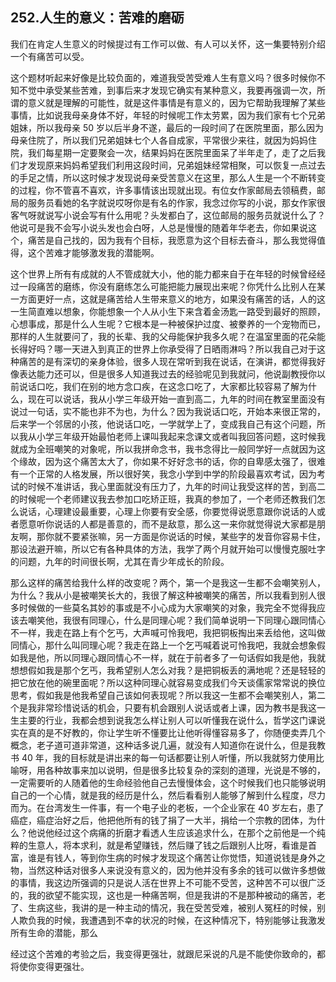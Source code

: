 ## 252.人生的意义：苦难的磨砺
我们在肯定人生意义的时候提过有工作可以做、有人可以关怀，这一集要特别介绍一个有痛苦可以受。


这个题材听起来好像是比较负面的，难道我受苦受难人生有意义吗？很多时候你不知不觉中承受某些苦难，到事后来才发现它确实有某种意义，我要再强调一次，所谓的意义就是理解的可能性，就是这件事情是有意义的，因为它帮助我理解了某些事情，比如说我母亲身体不好，年轻的时候呢工作太劳累，因为我们家有七个兄弟姐妹，所以我母亲 50 岁以后半身不遂，最后的一段时间了在医院里面，那么因为母亲住院了，所以我们兄弟姐妹七个人各自成家，平常很少来往，就因为妈妈住院，我们每星期一定要聚会一次，结果妈妈在医院里面呆了半年走了，走了之后我们才发现原来妈妈希望我们利用这段时间，兄弟姐妹经常相聚，可以恢复一点过去的手足之情，所以这时候才发现说母亲受苦意义在这里，那么人生是一个不断转变的过程，你不管喜不喜欢，许多事情该出现就出现。有位女作家邮局去领稿费，邮局的服务员看她的名字就说哎呀你是有名的作家，我念过你写的小说，那女作家很客气呀就说写小说会写有什么用呢？头发都白了，这位邮局的服务员就说什么了？他说可是我不会写小说头发也会白呀，人总是慢慢的随着年华老去，你如果说这个，痛苦是自己找的，因为我有个目标，我愿意为这个目标去奋斗，那么我觉得值得，这个苦难才能够激发我的潜能啊。


这个世界上所有有成就的人不管成就大小，他的能力都来自于在年轻的时候曾经经过一段痛苦的磨练，你没有磨练怎么可能把能力展现出来呢？你凭什么比别人在某一方面更好一点，这就是痛苦给人生带来意义的地方，如果没有痛苦的话，人的这一生简直难以想象，你能想象一个人从小生下来含着金汤匙一路受到最好的照顾，心想事成，那是什么人生呢？它根本是一种被保护过度、被豢养的一个宠物而已，那样的人生就要问了，我的长辈、我的父母能保护我多久呢？在温室里面的花朵能长得好吗？哪一天进入到真正的世界上你承受得了日晒雨淋吗？所以我自己对于这种痛苦的是有深切的亲身体验，很多人现在常听到我在说话，在演讲，都觉得我好像表达能力还可以，但是很多人知道我过去的经验呢见到我就问，他说副教授你以前说话口吃，我们在别的地方念口疾，在这念口吃了，大家都比较容易了解为什么，现在可以说话，我从小学三年级开始一直到高二，九年的时间在教室里面没有说过一句话，实不能也非不为也，为什么？因为我说话口吃，开始本来很正常的，后来学一个邻居的小孩，他说话口吃，一学就学上了，变成我自己有这个问题，所以我从小学三年级开始最怕老师上课叫我起来念课文或者叫我回答问题，这时候我就成为全班嘲笑的对象呢，所以我拼命念书，我书念得比一般同学好一点就因为这个缘故，因为这个痛苦太大了，你如果不好好念书的话，你的自卑感太强了，很难有一个正常的人格发展，所以很好笑，我念小学到中学的阶段最喜欢考试，因为考试的时候不准讲话，我心里面就没有压力了，九年的时间让我受这样的苦，到高二的时候呢一个老师建议我去参加口吃矫正班，我真的参加了，一个老师还教我们怎么说话，心理建设最重要，心理上你要有安全感，你要觉得说愿意跟你说话的人或者愿意听你说话的人都是善意的，而不是敌意，那么这一来你就觉得说大家都是朋友啊，那你就不要紧张嘛，另一方面是你说话的时候，某些字的发音你容易卡住，那设法避开嘛，所以它有各种具体的方法，我学了两个月就开始可以慢慢克服吐字的问题，九年的时间很长啊，尤其在青少年成长的阶段。


那么这样的痛苦给我什么样的改变呢？两个，第一个是我这一生都不会嘲笑别人，为什么？我从小是被嘲笑长大的，我很了解这种被嘲笑的痛苦，所以我看到别人很多时候做的一些莫名其妙的事或是不小心成为大家嘲笑的对象，我完全不觉得我应该去嘲笑他，我很有同理心，什么是同理心呢？我们简单说明一下同理心跟同情心不一样，我走在路上有个乞丐，大声喊可怜我吧，我把铜板掏出来丢给他，这叫做同情心，那什么叫同理心呢？我走在路上一个乞丐喊着说可怜我吧，我就会想象假如我是他，所以同理心跟同情心不一样，就在于前者多了一句话假如我是他，我就想想假如我是那个乞丐，我希望别人怎么对我？是把铜板丢的满地呢？还是轻轻的把它放在他的碗里面呢？所以这种同理心就容易变成我们今天谈儒家常常说的换位思考，假如我是他我希望自己该如何表现呢？所以我这一生都不会嘲笑别人，第二个是我非常珍惜说话的机会，只要有机会跟别人说话或者上课，因为教书是我这一生主要的行业，我都会想到说我怎么样让别人可以听懂我在说什么，哲学这门课说实在真的是不好教的，你让学生听不懂要比让他听得懂容易多了，你随便卖弄几个概念，老子道可道非常道，这种话多说几遍，就没有人知道你在说什么，但是我教书 40 年，我的目标就是讲出来的每一句话都要让别人听懂，所以我就努力使用比喻呀，用各种故事来加以说明，但是很多比较复杂的深刻的道理，光说是不够的，一定需要听的人随着他的生命经验他自己去慢慢体会，这个时候我们也只能够说明自己的一个心情，就是我的经历是什么，然后看看别人能够了解到什么程度，尽力而为。在台湾发生一件事，有一个电子业的老板，一个企业家在 40 岁左右，患了癌症，癌症治好之后，他把他所有的钱了捐了一大半，捐给一个宗教的团体，为什么？他说他经过这个病痛的折磨才看透人生应该追求什么，在那个之前他是一个纯粹的生意人，将本求利，就是希望赚钱，然后赚了钱之后跟别人比呀，看谁是首富，谁是有钱人，等到你生病的时候才发现这个痛苦让你觉悟，知道说钱是身外之物，当然这种话对很多人来说没有意义的，因为他并没有多余的钱可以做许多想做的事情，我这边所强调的只是说人活在世界上不可能不受苦，这种苦不可以很广泛的，我的欲望不能实现，这也是一种痛苦啊，但是我讲的不是那种被动的痛苦，老了、生病这些，我讲的是一种主动的情况，我在受苦受难，被别人冤枉的时候，别人欺负我的时候，我遭遇到不幸的状况的时候，在这种情况下，特别能够让我激发所有生命的潜能，那么


经过这个苦难的考验之后，我变得更强壮，就跟尼采说的凡是不能使你致命的，都将使你变得更强壮。

